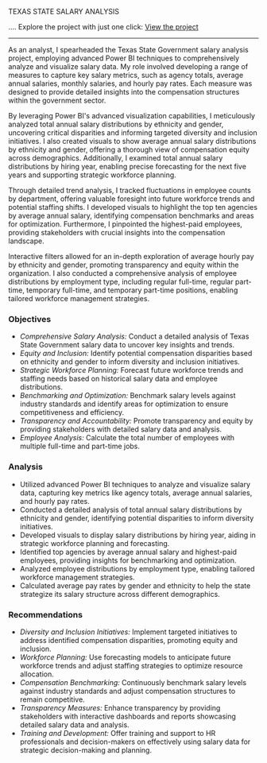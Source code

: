 TEXAS STATE SALARY ANALYSIS 

....   Explore the project with just one click: [View the project](https://app.powerbi.com/view?r=eyJrIjoiY2I1MzMwNzItOGMxMC00NjViLTlmMjctZDdlOTg1MTNjOThmIiwidCI6ImRmODY3OWNkLWE4MGUtNDVkOC05OWFjLWM4M2VkN2ZmOTVhMCJ9)

---

As an analyst, I spearheaded the Texas State Government salary analysis project, employing advanced Power BI techniques to comprehensively analyze and visualize salary data. My role involved developing a range of measures to capture key salary metrics, such as agency totals, average annual salaries, monthly salaries, and hourly pay rates. Each measure was designed to provide detailed insights into the compensation structures within the government sector.

By leveraging Power BI's advanced visualization capabilities, I meticulously analyzed total annual salary distributions by ethnicity and gender, uncovering critical disparities and informing targeted diversity and inclusion initiatives. I also created visuals to show average annual salary distributions by ethnicity and gender, offering a thorough view of compensation equity across demographics. Additionally, I examined total annual salary distributions by hiring year, enabling precise forecasting for the next five years and supporting strategic workforce planning.

Through detailed trend analysis, I tracked fluctuations in employee counts by department, offering valuable foresight into future workforce trends and potential staffing shifts. I developed visuals to highlight the top ten agencies by average annual salary, identifying compensation benchmarks and areas for optimization. Furthermore, I pinpointed the highest-paid employees, providing stakeholders with crucial insights into the compensation landscape.

Interactive filters allowed for an in-depth exploration of average hourly pay by ethnicity and gender, promoting transparency and equity within the organization. I also conducted a comprehensive analysis of employee distributions by employment type, including regular full-time, regular part-time, temporary full-time, and temporary part-time positions, enabling tailored workforce management strategies.

### Objectives

- *Comprehensive Salary Analysis:* Conduct a detailed analysis of Texas State Government salary data to uncover key insights and trends.
- *Equity and Inclusion:* Identify potential compensation disparities based on ethnicity and gender to inform diversity and inclusion initiatives.
- *Strategic Workforce Planning:* Forecast future workforce trends and staffing needs based on historical salary data and employee distributions.
- *Benchmarking and Optimization:* Benchmark salary levels against industry standards and identify areas for optimization to ensure competitiveness and efficiency.
- *Transparency and Accountability:* Promote transparency and equity by providing stakeholders with detailed salary data and analysis.
- *Employee Analysis:* Calculate the total number of employees with multiple full-time and part-time jobs.

### Analysis

- Utilized advanced Power BI techniques to analyze and visualize salary data, capturing key metrics like agency totals, average annual salaries, and hourly pay rates.
- Conducted a detailed analysis of total annual salary distributions by ethnicity and gender, identifying potential disparities to inform diversity initiatives.
- Developed visuals to display salary distributions by hiring year, aiding in strategic workforce planning and forecasting.
- Identified top agencies by average annual salary and highest-paid employees, providing insights for benchmarking and optimization.
- Analyzed employee distributions by employment type, enabling tailored workforce management strategies.
- Calculated average pay rates by gender and ethnicity to help the state strategize its salary structure across different demographics.

### Recommendations

- *Diversity and Inclusion Initiatives:* Implement targeted initiatives to address identified compensation disparities, promoting equity and inclusion.
- *Workforce Planning:* Use forecasting models to anticipate future workforce trends and adjust staffing strategies to optimize resource allocation.
- *Compensation Benchmarking:* Continuously benchmark salary levels against industry standards and adjust compensation structures to remain competitive.
- *Transparency Measures:* Enhance transparency by providing stakeholders with interactive dashboards and reports showcasing detailed salary data and analysis.
- *Training and Development:* Offer training and support to HR professionals and decision-makers on effectively using salary data for strategic decision-making and planning.
